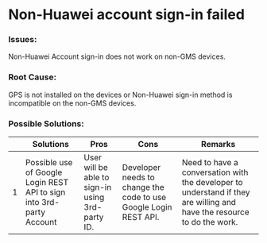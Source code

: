 # Non-Huawei account sign-in failed


### Issues:
Non-Huawei Account sign-in does not work on non-GMS devices.

### Root Cause:
GPS is not installed on the devices or Non-Huawei sign-in method is incompatible on the non-GMS devices.

### Possible Solutions:

|     | Solutions | Pros | Cons | Remarks |
| --- | --- | --- | --- | ---|
| 1   | Possible use of Google Login REST API to sign into 3rd-party Account | User will be able to sign-in using 3rd-party ID. | Developer needs to change the code to use Google Login REST API. | Need to have a conversation with the developer to understand if they are willing and have the resource to do the work.
